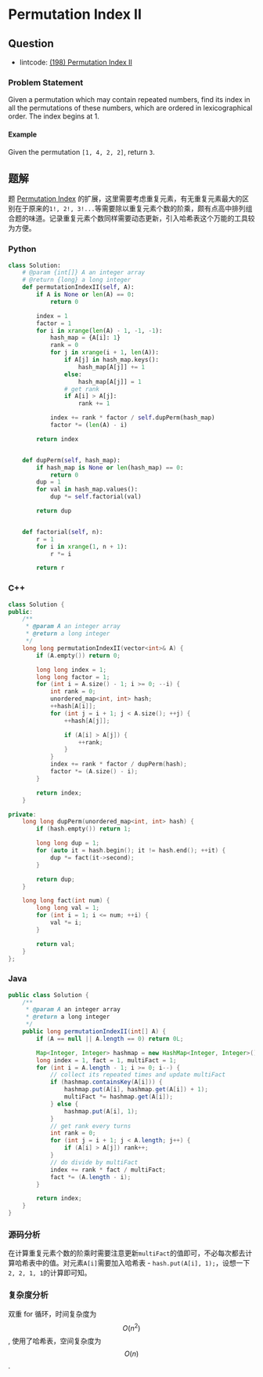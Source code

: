 # Permutation Index II

## Question

- lintcode: [(198) Permutation Index II](http://www.lintcode.com/en/problem/permutation-index-ii/)

### Problem Statement

Given a permutation which may contain repeated numbers, find its index in all
the permutations of these numbers, which are ordered in lexicographical order.
The index begins at 1.

#### Example

Given the permutation `[1, 4, 2, 2]`, return `3`.

## 题解

题 [Permutation Index](http://algorithm.yuanbin.me/zh-hans/exhaustive_search/permutation_index.html) 的扩展，这里需要考虑重复元素，有无重复元素最大的区别在于原来的`1!, 2!, 3!...`等需要除以重复元素个数的阶乘，颇有点高中排列组合题的味道。记录重复元素个数同样需要动态更新，引入哈希表这个万能的工具较为方便。

### Python

```python
class Solution:
    # @param {int[]} A an integer array
    # @return {long} a long integer
    def permutationIndexII(self, A):
        if A is None or len(A) == 0:
            return 0

        index = 1
        factor = 1
        for i in xrange(len(A) - 1, -1, -1):
            hash_map = {A[i]: 1}
            rank = 0
            for j in xrange(i + 1, len(A)):
                if A[j] in hash_map.keys():
                    hash_map[A[j]] += 1
                else:
                    hash_map[A[j]] = 1
                # get rank
                if A[i] > A[j]:
                    rank += 1

            index += rank * factor / self.dupPerm(hash_map)
            factor *= (len(A) - i)

        return index


    def dupPerm(self, hash_map):
        if hash_map is None or len(hash_map) == 0:
            return 0
        dup = 1
        for val in hash_map.values():
            dup *= self.factorial(val)

        return dup


    def factorial(self, n):
        r = 1
        for i in xrange(1, n + 1):
            r *= i

        return r
```

### C++

```c++
class Solution {
public:
    /**
     * @param A an integer array
     * @return a long integer
     */
    long long permutationIndexII(vector<int>& A) {
        if (A.empty()) return 0;

        long long index = 1;
        long long factor = 1;
        for (int i = A.size() - 1; i >= 0; --i) {
            int rank = 0;
            unordered_map<int, int> hash;
            ++hash[A[i]];
            for (int j = i + 1; j < A.size(); ++j) {
                ++hash[A[j]];

                if (A[i] > A[j]) {
                    ++rank;
                }
            }
            index += rank * factor / dupPerm(hash);
            factor *= (A.size() - i);
        }

        return index;
    }

private:
    long long dupPerm(unordered_map<int, int> hash) {
        if (hash.empty()) return 1;

        long long dup = 1;
        for (auto it = hash.begin(); it != hash.end(); ++it) {
            dup *= fact(it->second);
        }

        return dup;
    }

    long long fact(int num) {
        long long val = 1;
        for (int i = 1; i <= num; ++i) {
            val *= i;
        }

        return val;
    }
};
```

### Java

```java
public class Solution {
    /**
     * @param A an integer array
     * @return a long integer
     */
    public long permutationIndexII(int[] A) {
        if (A == null || A.length == 0) return 0L;

        Map<Integer, Integer> hashmap = new HashMap<Integer, Integer>();
        long index = 1, fact = 1, multiFact = 1;
        for (int i = A.length - 1; i >= 0; i--) {
            // collect its repeated times and update multiFact
            if (hashmap.containsKey(A[i])) {
                hashmap.put(A[i], hashmap.get(A[i]) + 1);
                multiFact *= hashmap.get(A[i]);
            } else {
                hashmap.put(A[i], 1);
            }
            // get rank every turns
            int rank = 0;
            for (int j = i + 1; j < A.length; j++) {
                if (A[i] > A[j]) rank++;
            }
            // do divide by multiFact
            index += rank * fact / multiFact;
            fact *= (A.length - i);
        }

        return index;
    }
}
```

### 源码分析

在计算重复元素个数的阶乘时需要注意更新`multiFact`的值即可，不必每次都去计算哈希表中的值。对元素`A[i]`需要加入哈希表 - `hash.put(A[i], 1);`，设想一下`2, 2, 1, 1`的计算即可知。

### 复杂度分析

双重 for 循环，时间复杂度为 $$O(n^2)$$, 使用了哈希表，空间复杂度为 $$O(n)$$.
